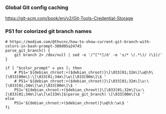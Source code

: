 ### Global Git config caching

https://git-scm.com/book/en/v2/Git-Tools-Credential-Storage

### PS1 for colorized git branch names

```
# https://medium.com/@thucnc/how-to-show-current-git-branch-with-colors-in-bash-prompt-380d05a24745
parse_git_branch() {
    git branch 2> /dev/null | sed -e '/^[^*]/d' -e 's/* \(.*\)/ (\1)/'
}

if [ "$color_prompt" = yes ]; then
    # PS1='${debian_chroot:+($debian_chroot)}\[\033[01;32m\]\u@\h\[\033[00m\]:\[\033[01;34m\]\w\[\033[00m\]\$ '
    # PS1='${debian_chroot:+($debian_chroot)}\[\033[01;32m\]\u:\[\033[01;34m\]\w\[\033[00m\]\$ '
    PS1='${debian_chroot:+($debian_chroot)}\[\033[01;32m\]\u:\[\033[01;34m\]\w\[\e[33m\]$(parse_git_branch) \[\033[00m\]\$ '
else
    PS1='${debian_chroot:+($debian_chroot)}\u@\h:\w\$ '
fi
```
